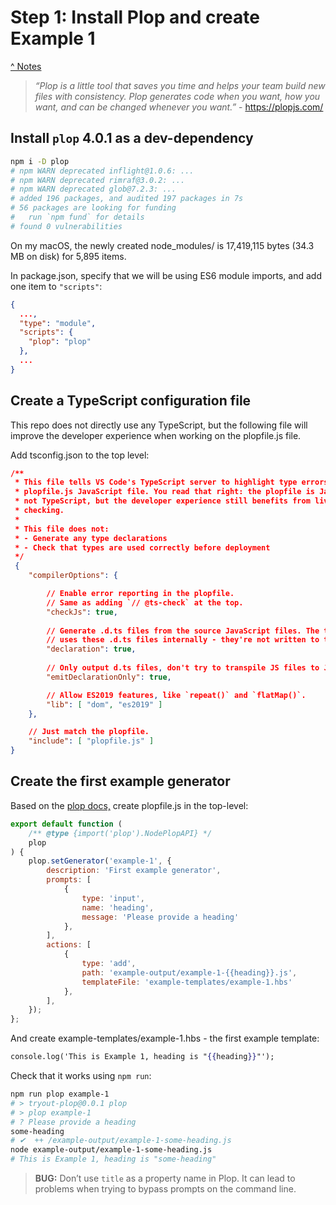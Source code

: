 # Step 1: Install Plop and create Example 1

[^ Notes](./00-notes.md)

> _“Plop is a little tool that saves you time and helps your team build new files_
> _with consistency. Plop generates code when you want, how you want, and can be_
> _changed whenever you want.”_ - <https://plopjs.com/>

## Install `plop` 4.0.1 as a dev-dependency

```sh
npm i -D plop
# npm WARN deprecated inflight@1.0.6: ...
# npm WARN deprecated rimraf@3.0.2: ...
# npm WARN deprecated glob@7.2.3: ...
# added 196 packages, and audited 197 packages in 7s
# 56 packages are looking for funding
#   run `npm fund` for details
# found 0 vulnerabilities
```

On my macOS, the newly created node_modules/ is 17,419,115 bytes (34.3 MB on
disk) for 5,895 items.

In package.json, specify that we will be using ES6 module imports, and add one
item to `"scripts"`:

```json
{
  ...,
  "type": "module",
  "scripts": {
    "plop": "plop"
  },
  ...
}
```

## Create a TypeScript configuration file

This repo does not directly use any TypeScript, but the following file will
improve the developer experience when working on the plopfile.js file.

Add tsconfig.json to the top level:

```json
/**
 * This file tells VS Code's TypeScript server to highlight type errors in the
 * plopfile.js JavaScript file. You read that right: the plopfile is JavaScript,
 * not TypeScript, but the developer experience still benefits from live type
 * checking.
 *
 * This file does not:
 * - Generate any type declarations
 * - Check that types are used correctly before deployment
 */
 {
    "compilerOptions": {

        // Enable error reporting in the plopfile.
        // Same as adding `// @ts-check` at the top.
        "checkJs": true,
  
        // Generate .d.ts files from the source JavaScript files. The tsserver
        // uses these .d.ts files internally - they're not written to the repo.
        "declaration": true,
  
        // Only output d.ts files, don't try to transpile JS files to JS files.
        "emitDeclarationOnly": true,

        // Allow ES2019 features, like `repeat()` and `flatMap()`.
        "lib": [ "dom", "es2019" ]
    },

    // Just match the plopfile.
    "include": [ "plopfile.js" ]
}
```

## Create the first example generator

Based on the [plop docs,](
https://plopjs.com/documentation/#3-create-a-plopfilejs-at-the-root-of-your-project)
create plopfile.js in the top-level:

```js
export default function (
    /** @type {import('plop').NodePlopAPI} */
    plop
) {
    plop.setGenerator('example-1', {
        description: 'First example generator',
        prompts: [
            {
                type: 'input',
                name: 'heading',
                message: 'Please provide a heading'
            },
        ],
        actions: [
            {
                type: 'add',
                path: 'example-output/example-1-{{heading}}.js',
                templateFile: 'example-templates/example-1.hbs'
            },
        ],
    });
};
```

And create example-templates/example-1.hbs - the first example template:

```hbs
console.log('This is Example 1, heading is "{{heading}}"');
```

Check that it works using `npm run`:

```sh
npm run plop example-1
# > tryout-plop@0.0.1 plop
# > plop example-1
# ? Please provide a heading
some-heading
# ✔  ++ /example-output/example-1-some-heading.js
node example-output/example-1-some-heading.js
# This is Example 1, heading is "some-heading"
```

> __BUG:__ Don’t use `title` as a property name in Plop. It can lead to problems
> when trying to bypass prompts on the command line.